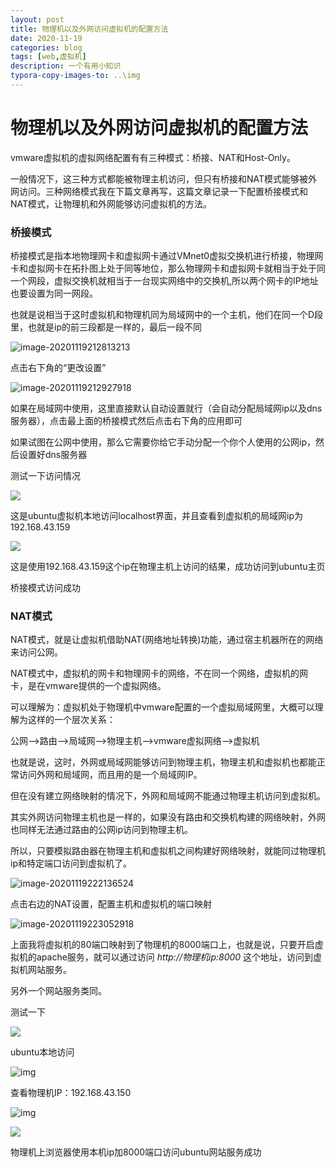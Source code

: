 ```yaml
---
layout: post
title: 物理机以及外网访问虚拟机的配置方法
date: 2020-11-19
categories: blog
tags: [web,虚拟机]
description: 一个有用小知识
typora-copy-images-to: ..\img
---
```


# 物理机以及外网访问虚拟机的配置方法

vmware虚拟机的虚拟网络配置有有三种模式：桥接、NAT和Host-Only。

一般情况下，这三种方式都能被物理主机访问，但只有桥接和NAT模式能够被外网访问。三种网络模式我在下篇文章再写，这篇文章记录一下配置桥接模式和NAT模式，让物理机和外网能够访问虚拟机的方法。

### 桥接模式

桥接模式是指本地物理网卡和虚拟网卡通过VMnet0虚拟交换机进行桥接，物理网卡和虚拟网卡在拓扑图上处于同等地位，那么物理网卡和虚拟网卡就相当于处于同一个网段，虚拟交换机就相当于一台现实网络中的交换机,所以两个网卡的IP地址也要设置为同一网段。

也就是说相当于这时虚拟机和物理机同为局域网中的一个主机，他们在同一个D段里，也就是ip的前三段都是一样的，最后一段不同

![image-20201119212813213](\img\image-20201119212813214.png)

点击右下角的“更改设置”

![image-20201119212927918](\img\image-20201119212927918.png)

如果在局域网中使用，这里直接默认自动设置就行（会自动分配局域网ip以及dns服务器），点击最上面的桥接模式然后点击右下角的应用即可

如果试图在公网中使用，那么它需要你给它手动分配一个你个人使用的公网ip，然后设置好dns服务器

测试一下访问情况

![](\img\QQ图片20201119213724.png)

这是ubuntu虚拟机本地访问localhost界面，并且查看到虚拟机的局域网ip为192.168.43.159



![](\img\QQ图片20201119213759.png)

这是使用192.168.43.159这个ip在物理主机上访问的结果，成功访问到ubuntu主页

桥接模式访问成功

### NAT模式

NAT模式，就是让虚拟机借助NAT(网络地址转换)功能，通过宿主机器所在的网络来访问公网。

NAT模式中，虚拟机的网卡和物理网卡的网络，不在同一个网络，虚拟机的网卡，是在vmware提供的一个虚拟网络。

 可以理解为：虚拟机处于物理机中vmware配置的一个虚拟局域网里，大概可以理解为这样的一个层次关系：

公网——>路由——>局域网——>物理主机——>vmware虚拟网络——>虚拟机

也就是说，这时，外网或局域网能够访问到物理主机，物理主机和虚拟机也都能正常访问外网和局域网，而且用的是一个局域网IP。

但在没有建立网络映射的情况下，外网和局域网不能通过物理主机访问到虚拟机。

其实外网访问物理主机也是一样的，如果没有路由和交换机构建的网络映射，外网也同样无法通过路由的公网ip访问到物理主机。

所以，只要模拟路由器在物理主机和虚拟机之间构建好网络映射，就能同过物理机ip和特定端口访问到虚拟机了。

![image-20201119222136524](\img\image-20201119222136524.png)

点击右边的NAT设置，配置主机和虚拟机的端口映射

![image-20201119223052918](\img\image-20201119223052918.png)

上面我将虚拟机的80端口映射到了物理机的8000端口上，也就是说，只要开启虚拟机的apache服务，就可以通过访问 *http://物理机ip:8000* 这个地址，访问到虚拟机网站服务。

另外一个网站服务类同。

测试一下

![](\img\QQ图片20201119213503.png)

ubuntu本地访问

![img](\img\3V6V_D2AAG9VSZG$REMH4KI.png)

查看物理机IP：192.168.43.150

![img](\img\3@N8QYWOA@RJ[ZHAQC2M36.png)

![](\img\QQ图片20201119223825.png)

物理机上浏览器使用本机ip加8000端口访问ubuntu网站服务成功